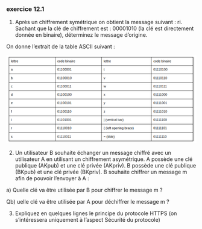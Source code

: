 ### exercice 12.1

1) Après un chiffrement symétrique on obtient la message suivant : ri. Sachant que la clé de chiffrement est : 00001010 (la clé est directement donnée en binaire), déterminez le message d’origine.

On donne l’extrait de la table ASCII suivant :

![](img/c12e_1.png)      

2) Un utilisateur B souhaite échanger un message chiffré avec un utilisateur A en utilisant un chiffrement asymétrique. A possède une clé publique (AKpub) et une clé privée (AKpriv). B possède une clé publique (BKpub) et une clé privée (BKpriv). B souhaite chiffrer un message m afin de pouvoir l’envoyer à A  :

a) Quelle clé va être utilisée par B pour chiffrer le message m ?

Qb) uelle clé va être utilisée par A pour déchiffrer le message m ?

3) Expliquez en  quelques  lignes le principe du protocole HTTPS (on s’intéressera uniquement à l’aspect Sécurité du protocole)

 